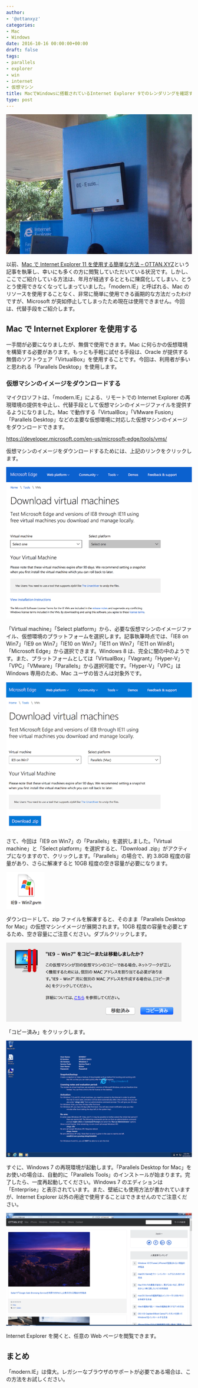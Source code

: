 ```yaml
---
author:
- '@ottanxyz'
categories:
- Mac
- Windows
date: 2016-10-16 00:00:00+00:00
draft: false
tags:
- parallels
- explorer
- win
- internet
- 仮想マシン
title: MacでWindowsに搭載されているInternet Explorer 9でのレンダリングを確認する方法
type: post
---
```


![](161016-580373be2faca.jpg)

以前、[Mac で Internet Explorer 11 を使用する簡単な方法 – OTTAN.XYZ](/how-to-use-ie-mac-6812/)という記事を執筆し、幸いにも多くの方に閲覧していただいている状況です。しかし、ここでご紹介している方法は、年月が経過するとともに陳腐化してしまい、とうとう使用できなくなってしまっていました。「modern.IE」と呼ばれる、Mac のリソースを使用することなく、非常に簡単に使用できる画期的な方法だったわけですが、Microsoft が突如停止してしまったため現在は使用できません。今回は、代替手段をご紹介します。

## Mac で Internet Explorer を使用する

一手間が必要になりましたが、無償で使用できます。Mac に何らかの仮想環境を構築する必要があります。もっとも手軽に試せる手段は、Oracle が提供する無償のソフトウェア「VirtualBox」を使用することです。今回は、利用者が多いと思われる「Parallels Desktop」を使用します。

### 仮想マシンのイメージをダウンロードする

マイクロソフトは、「modern.IE」による、リモートでの Internet Explorer の再現環境の提供を中止し、代替手段として仮想マシンのイメージファイルを提供するようになりました。Mac で動作する「VirtualBox」「VMware Fusion」「Parallels Desktop」などの主要な仮想環境に対応した仮想マシンのイメージをダウンロードできます。

https://developer.microsoft.com/en-us/microsoft-edge/tools/vms/

仮想マシンのイメージをダウンロードするためには、上記のリンクをクリックします。

![](161016-5803735b93776.png)

「Virtual machine」「Select platform」から、必要な仮想マシンのイメージファイル、仮想環境のプラットフォームを選択します。記事執筆時点では、「IE8 on Win7」「IE9 on Win7」「IE10 on Win7」「IE11 on Win7」「IE11 on Win81」「Microsoft Edge」から選択できます。Windows 8 は、完全に闇の中のようです。また、プラットフォームとしては「VirtualBox」「Vagrant」「Hyper-V」「VPC」「VMware」「Parallels」から選択可能です。「Hyper-V」「VPC」は Windows 専用のため、Mac ユーザの皆さんは対象外です。

![](161016-580373654a032.png)

さて、今回は「IE9 on Win7」の「Parallels」を選択しました。「Virtual machine」と「Select platform」を選択すると、「Download .zip」がアクティブになりますので、クリックします。「Parallels」の場合で、約 3.8GB 程度の容量があり、さらに解凍すると 10GB 程度の空き容量が必要になります。

![](161016-5803736b2856d.png)

ダウンロードして、zip ファイルを解凍すると、そのまま「Parallels Desktop for Mac」の仮想マシンイメージが展開されます。10GB 程度の容量を必要とするため、空き容量にご注意ください。ダブルクリックします。

![](161016-5803736fcedaf.png)

「コピー済み」をクリックします。

![](161016-5803737707a8c.png)

すぐに、Windows 7 の再現環境が起動します。「Parallels Desktop for Mac」をお使いの場合は、自動的に「Parallels Tools」のインストールが始まります。完了したら、一度再起動してください。Windows 7 のエディションは「Enterprise」と表示されています。また、壁紙にも使用方法が書かれていますが、Internet Explorer 以外の用途で使用することはできませんのでご注意ください。

![](161016-5803737f6763a.png)

Internet Explorer を開くと、任意の Web ページを閲覧できます。

## まとめ

「modern.IE」は偉大。レガシーなブラウザのサポートが必要である場合は、この方法をお試しください。